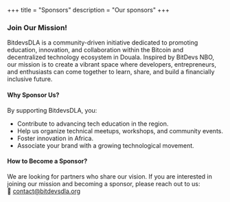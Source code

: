 +++
title = "Sponsors"
description = "Our sponsors"
+++

### **Join Our Mission!**  
BitdevsDLA is a community-driven initiative dedicated to promoting education, innovation, and collaboration within the Bitcoin and decentralized technology ecosystem in Douala. Inspired by BitDevs NBO, our mission is to create a vibrant space where developers, entrepreneurs, and enthusiasts can come together to learn, share, and build a financially inclusive future.  

#### **Why Sponsor Us?**  
By supporting BitdevsDLA, you:  
- Contribute to advancing tech education in the region.  
- Help us organize technical meetups, workshops, and community events.  
- Foster innovation in Africa.  
- Associate your brand with a growing technological movement.  

#### **How to Become a Sponsor?**  
We are looking for partners who share our vision. If you are interested in joining our mission and becoming a sponsor, please reach out to us:  
📧 [contact@bitdevsdla.org](mailto:contact@bitdevsdla.org)  
